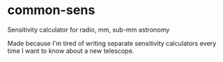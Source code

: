 # common-sens
Sensitivity calculator for radio, mm, sub-mm astronomy

Made because I'm tired of writing separate sensitivity calculators every time I want to know about a new telescope.

